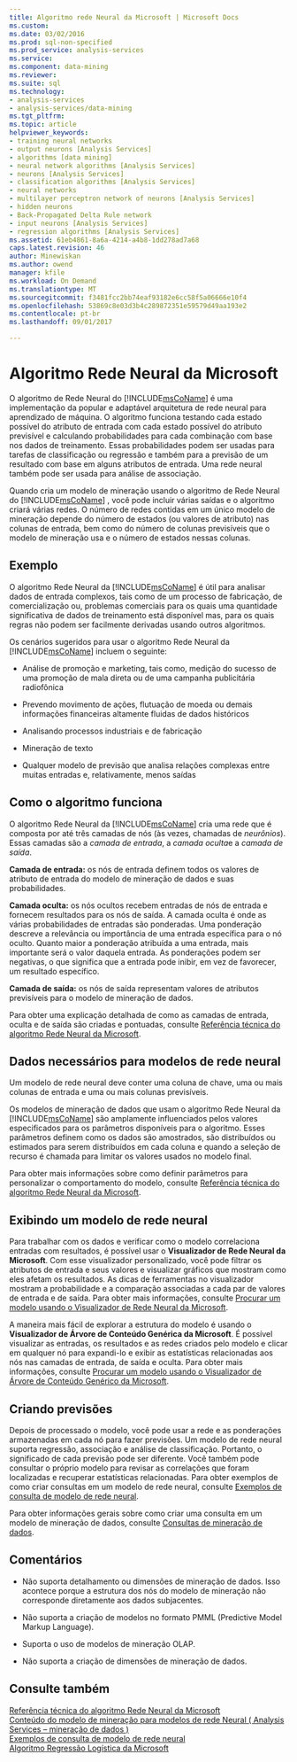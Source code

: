 ```yaml
---
title: Algoritmo rede Neural da Microsoft | Microsoft Docs
ms.custom: 
ms.date: 03/02/2016
ms.prod: sql-non-specified
ms.prod_service: analysis-services
ms.service: 
ms.component: data-mining
ms.reviewer: 
ms.suite: sql
ms.technology:
- analysis-services
- analysis-services/data-mining
ms.tgt_pltfrm: 
ms.topic: article
helpviewer_keywords:
- training neural networks
- output neurons [Analysis Services]
- algorithms [data mining]
- neural network algorithms [Analysis Services]
- neurons [Analysis Services]
- classification algorithms [Analysis Services]
- neural networks
- multilayer perceptron network of neurons [Analysis Services]
- hidden neurons
- Back-Propagated Delta Rule network
- input neurons [Analysis Services]
- regression algorithms [Analysis Services]
ms.assetid: 61eb4861-8a6a-4214-a4b8-1dd278ad7a68
caps.latest.revision: 46
author: Minewiskan
ms.author: owend
manager: kfile
ms.workload: On Demand
ms.translationtype: MT
ms.sourcegitcommit: f3481fcc2bb74eaf93182e6cc58f5a06666e10f4
ms.openlocfilehash: 53869c8e03d3b4c289872351e59579d49aa193e2
ms.contentlocale: pt-br
ms.lasthandoff: 09/01/2017

---
```

# <a name="microsoft-neural-network-algorithm"></a>Algoritmo Rede Neural da Microsoft
  O algoritmo de Rede Neural do [!INCLUDE[msCoName](../../includes/msconame-md.md)] é uma implementação da popular e adaptável arquitetura de rede neural para aprendizado de máquina.  O algoritmo funciona testando cada estado possível do atributo de entrada com cada estado possível do atributo previsível e calculando probabilidades para cada combinação com base nos dados de treinamento. Essas probabilidades podem ser usadas para tarefas de classificação ou regressão e também para a previsão de um resultado com base em alguns atributos de entrada. Uma rede neural também pode ser usada para análise de associação.  
  
 Quando cria um modelo de mineração usando o algoritmo de Rede Neural do [!INCLUDE[msCoName](../../includes/msconame-md.md)] , você pode incluir várias saídas e o algoritmo criará várias redes. O número de redes contidas em um único modelo de mineração depende do número de estados (ou valores de atributo) nas colunas de entrada, bem como do número de colunas previsíveis que o modelo de mineração usa e o número de estados nessas colunas.  
  
## <a name="example"></a>Exemplo  
 O algoritmo Rede Neural da [!INCLUDE[msCoName](../../includes/msconame-md.md)] é útil para analisar dados de entrada complexos, tais como de um processo de fabricação, de comercialização ou, problemas comerciais para os quais uma quantidade significativa de dados de treinamento está disponível mas, para os quais regras não podem ser facilmente derivadas usando outros algoritmos.  
  
 Os cenários sugeridos para usar o algoritmo Rede Neural da [!INCLUDE[msCoName](../../includes/msconame-md.md)] incluem o seguinte:  
  
-   Análise de promoção e marketing, tais como, medição do sucesso de uma promoção de mala direta ou de uma campanha publicitária radiofônica  
  
-   Prevendo movimento de ações, flutuação de moeda ou demais informações financeiras altamente fluidas de dados históricos  
  
-   Analisando processos industriais e de fabricação  
  
-   Mineração de texto  
  
-   Qualquer modelo de previsão que analisa relações complexas entre muitas entradas e, relativamente, menos saídas  
  
## <a name="how-the-algorithm-works"></a>Como o algoritmo funciona  
 O algoritmo Rede Neural da [!INCLUDE[msCoName](../../includes/msconame-md.md)] cria uma rede que é composta por até três camadas de nós (às vezes, chamadas de *neurônios*). Essas camadas são a *camada de entrada*, a *camada oculta*e a *camada de saída*.  
  
 **Camada de entrada:** os nós de entrada definem todos os valores de atributo de entrada do modelo de mineração de dados e suas probabilidades.  
  
 **Camada oculta:** os nós ocultos recebem entradas de nós de entrada e fornecem resultados para os nós de saída. A camada oculta é onde as várias probabilidades de entradas são ponderadas. Uma ponderação descreve a relevância ou importância de uma entrada específica para o nó oculto. Quanto maior a ponderação atribuída a uma entrada, mais importante será o valor daquela entrada. As ponderações podem ser negativas, o que significa que a entrada pode inibir, em vez de favorecer, um resultado específico.  
  
 **Camada de saída:** os nós de saída representam valores de atributos previsíveis para o modelo de mineração de dados.  
  
 Para obter uma explicação detalhada de como as camadas de entrada, oculta e de saída são criadas e pontuadas, consulte [Referência técnica do algoritmo Rede Neural da Microsoft](../../analysis-services/data-mining/microsoft-neural-network-algorithm-technical-reference.md).  
  
## <a name="data-required-for-neural-network-models"></a>Dados necessários para modelos de rede neural  
 Um modelo de rede neural deve conter uma coluna de chave, uma ou mais colunas de entrada e uma ou mais colunas previsíveis.  
  
 Os modelos de mineração de dados que usam o algoritmo Rede Neural da [!INCLUDE[msCoName](../../includes/msconame-md.md)] são amplamente influenciados pelos valores especificados para os parâmetros disponíveis para o algoritmo. Esses parâmetros definem como os dados são amostrados, são distribuídos ou estimados para serem distribuídos em cada coluna e quando a seleção de recurso é chamada para limitar os valores usados no modelo final.  
  
 Para obter mais informações sobre como definir parâmetros para personalizar o comportamento do modelo, consulte [Referência técnica do algoritmo Rede Neural da Microsoft](../../analysis-services/data-mining/microsoft-neural-network-algorithm-technical-reference.md).  
  
## <a name="viewing-a-neural-network-model"></a>Exibindo um modelo de rede neural  
 Para trabalhar com os dados e verificar como o modelo correlaciona entradas com resultados, é possível usar o **Visualizador de Rede Neural da Microsoft**. Com esse visualizador personalizado, você pode filtrar os atributos de entrada e seus valores e visualizar gráficos que mostram como eles afetam os resultados. As dicas de ferramentas no visualizador mostram a probabilidade e a comparação associadas a cada par de valores de entrada e de saída. Para obter mais informações, consulte [Procurar um modelo usando o Visualizador de Rede Neural da Microsoft](../../analysis-services/data-mining/browse-a-model-using-the-microsoft-neural-network-viewer.md).  
  
 A maneira mais fácil de explorar a estrutura do modelo é usando o **Visualizador de Árvore de Conteúdo Genérica da Microsoft**. É possível visualizar as entradas, os resultados e as redes criados pelo modelo e clicar em qualquer nó para expandi-lo e exibir as estatísticas relacionadas aos nós nas camadas de entrada, de saída e oculta. Para obter mais informações, consulte [Procurar um modelo usando o Visualizador de Árvore de Conteúdo Genérico da Microsoft](../../analysis-services/data-mining/browse-a-model-using-the-microsoft-generic-content-tree-viewer.md).  
  
## <a name="creating-predictions"></a>Criando previsões  
 Depois de processado o modelo, você pode usar a rede e as ponderações armazenadas em cada nó para fazer previsões. Um modelo de rede neural suporta regressão, associação e análise de classificação. Portanto, o significado de cada previsão pode ser diferente. Você também pode consultar o próprio modelo para revisar as correlações que foram localizadas e recuperar estatísticas relacionadas. Para obter exemplos de como criar consultas em um modelo de rede neural, consulte [Exemplos de consulta de modelo de rede neural](../../analysis-services/data-mining/neural-network-model-query-examples.md).  
  
 Para obter informações gerais sobre como criar uma consulta em um modelo de mineração de dados, consulte [Consultas de mineração de dados](../../analysis-services/data-mining/data-mining-queries.md).  
  
## <a name="remarks"></a>Comentários  
  
-   Não suporta detalhamento ou dimensões de mineração de dados. Isso acontece porque a estrutura dos nós do modelo de mineração não corresponde diretamente aos dados subjacentes.  
  
-   Não suporta a criação de modelos no formato PMML (Predictive Model Markup Language).  
  
-   Suporta o uso de modelos de mineração OLAP.  
  
-   Não suporta a criação de dimensões de mineração de dados.  
  
## <a name="see-also"></a>Consulte também  
 [Referência técnica do algoritmo Rede Neural da Microsoft](../../analysis-services/data-mining/microsoft-neural-network-algorithm-technical-reference.md)   
 [Conteúdo do modelo de mineração para modelos de rede Neural &#40; Analysis Services – mineração de dados &#41;](../../analysis-services/data-mining/mining-model-content-for-neural-network-models-analysis-services-data-mining.md)   
 [Exemplos de consulta de modelo de rede neural](../../analysis-services/data-mining/neural-network-model-query-examples.md)   
 [Algoritmo Regressão Logística da Microsoft](../../analysis-services/data-mining/microsoft-logistic-regression-algorithm.md)  
  
  

